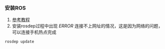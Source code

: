 ### 安装ROS
1. [参考教程](http://wiki.ros.org/kinetic/Installation/Ubuntu)
2. 安装rosdep过程中出现 *ERROR* 连接不上网址的情况，这是因为网络的问题，可以连接手机热点完成
```
rosdep update
```


